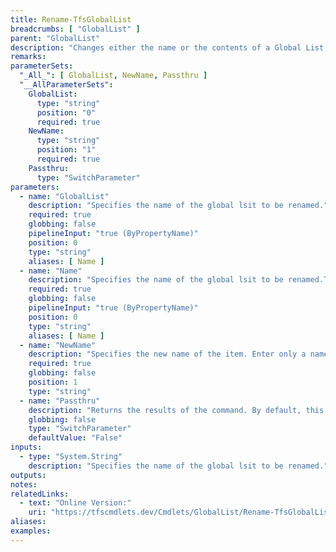 ```yaml
---
title: Rename-TfsGlobalList
breadcrumbs: [ "GlobalList" ]
parent: "GlobalList"
description: "Changes either the name or the contents of a Global List."
remarks: 
parameterSets: 
  "_All_": [ GlobalList, NewName, Passthru ] 
  "__AllParameterSets":  
    GlobalList: 
      type: "string"  
      position: "0"  
      required: true  
    NewName: 
      type: "string"  
      position: "1"  
      required: true  
    Passthru: 
      type: "SwitchParameter" 
parameters: 
  - name: "GlobalList" 
    description: "Specifies the name of the global lsit to be renamed." 
    required: true 
    globbing: false 
    pipelineInput: "true (ByPropertyName)" 
    position: 0 
    type: "string" 
    aliases: [ Name ] 
  - name: "Name" 
    description: "Specifies the name of the global lsit to be renamed.This is an alias of the GlobalList parameter." 
    required: true 
    globbing: false 
    pipelineInput: "true (ByPropertyName)" 
    position: 0 
    type: "string" 
    aliases: [ Name ] 
  - name: "NewName" 
    description: "Specifies the new name of the item. Enter only a name - i.e., for items that support paths, do not enter a path and name." 
    required: true 
    globbing: false 
    position: 1 
    type: "string" 
  - name: "Passthru" 
    description: "Returns the results of the command. By default, this cmdlet does not generate any output." 
    globbing: false 
    type: "SwitchParameter" 
    defaultValue: "False"
inputs: 
  - type: "System.String" 
    description: "Specifies the name of the global lsit to be renamed."
outputs: 
notes: 
relatedLinks: 
  - text: "Online Version:" 
    uri: "https://tfscmdlets.dev/Cmdlets/GlobalList/Rename-TfsGlobalList"
aliases: 
examples: 
---
```

